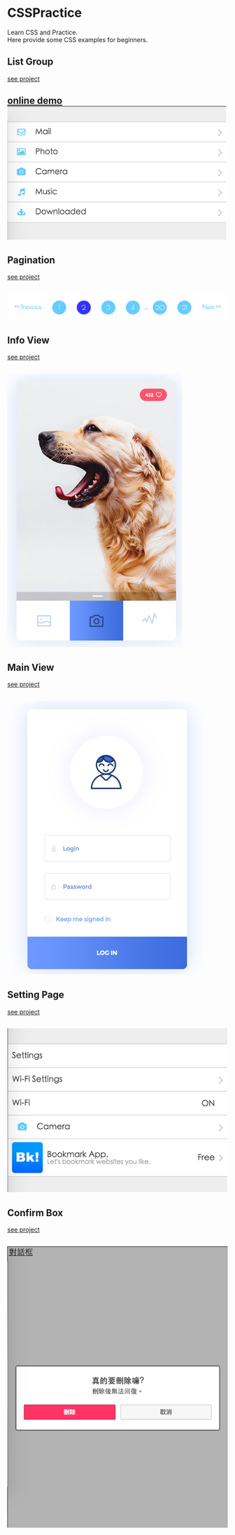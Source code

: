 # CSSPractice
Learn CSS and Practice.<BR>
Here provide some CSS examples for beginners.

## List Group ##
[see project](https://github.com/justin3737/CSSPractice/tree/master/examples/01_list_group)

[online demo](http://htmlpreview.github.io/?https://github.com/justin3737/CSSPractice/blob/master/examples/01_list_group/ok/index.html)
![image](https://raw.githubusercontent.com/justin3737/CSSPractice/master/img/list_group.png)
---------------
## Pagination ##
[see project](https://github.com/justin3737/CSSPractice/tree/master/examples/02_pagination)

![image](https://raw.githubusercontent.com/justin3737/CSSPractice/master/img/pagination.png)
---------------

## Info View ##
[see project](https://github.com/justin3737/CSSPractice/tree/master/examples/03_info_view)

![image](https://raw.githubusercontent.com/justin3737/CSSPractice/master/img/info_view.jpg)
---------------

## Main View ##
[see project](https://github.com/justin3737/CSSPractice/tree/master/examples/04_main_view)

![image](https://raw.githubusercontent.com/justin3737/CSSPractice/master/img/login_view.jpg)
---------------

## Setting Page ##
[see project](https://github.com/justin3737/CSSPractice/tree/master/examples/05_setting_page)

![image](https://raw.githubusercontent.com/justin3737/CSSPractice/master/img/setting_page.png)
---------------

## Confirm Box ##
[see project](https://github.com/justin3737/CSSPractice/tree/master/examples/06_confirm_box)

![image](https://raw.githubusercontent.com/justin3737/CSSPractice/master/img/confirm_box.png)
---------------

